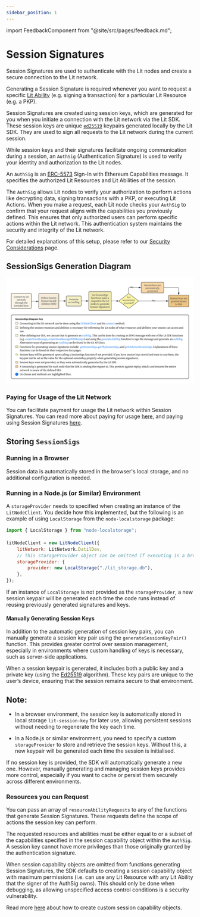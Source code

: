 ```yaml
---
sidebar_position: 1
---
```


import FeedbackComponent from "@site/src/pages/feedback.md";

# Session Signatures

Session Signatures are used to authenticate with the Lit nodes and create a secure connection to the Lit network. 

Generating a Session Signature is required whenever you want to request a specific [Lit Ability](https://v6-api-doc-lit-js-sdk.vercel.app/enums/types_src.LitAbility.html) (e.g. signing a transaction) for a particular Lit Resource (e.g. a PKP).

Session Signatures are created using session keys, which are generated for you when you initiate a connection with the Lit network via the Lit SDK. These session keys are unique [`ed25519`](https://ed25519.cr.yp.to/) keypairs generated locally by the Lit SDK. They are used to sign all requests to the Lit network during the current session.

While session keys and their signatures facilitate ongoing communication during a session, an `AuthSig` (Authentication Signature) is used to verify your identity and authorization to the Lit nodes.

An `AuthSig` is an [ERC-5573](https://eips.ethereum.org/EIPS/eip-5573) Sign-In with Ethereum Capabilities message. It specifies the authorized Lit Resources and Lit Abilities of the session.

The `AuthSig` allows Lit nodes to verify your authorization to perform actions like decrypting data, signing transactions with a PKP, or executing Lit Actions. When you make a request, each Lit node checks your `AuthSig` to confirm that your request aligns with the capabilities you previously defined. This ensures that only authorized users can perform specific actions within the Lit network. This authentication system maintains the security and integrity of the Lit network.

For detailed explanations of this setup, please refer to our [Security Considerations](../security.md) page.

## SessionSigs Generation Diagram
![Session Signatures Diagram](../../../../static/img//SessionSigs.png)

### Paying for Usage of the Lit Network

You can facilitate payment for usage the Lit network within Session Signatures. You can read more about paying for usage [here](../../../paying-for-lit/overview.md), and paying using Session Signatures [here](../../../paying-for-lit/using-delegated-auth-sig.md).

## Storing `SessionSigs`

### Running in a Browser

Session data is automatically stored in the browser's local storage, and no additional configuration is needed.

### Running in a Node.js (or Similar) Environment

A `storageProvider` needs to specified when creating an instance of the `LitNodeClient`. You decide how this implemented, but the following is an example of using `LocalStorage` from the `node-localstorage` package:

```javascript
import { LocalStorage } from "node-localstorage";

litNodeClient = new LitNodeClient({
    litNetwork: LitNetwork.DatilDev,
    // This storageProvider object can be omitted if executing in a browser
    storageProvider: {
        provider: new LocalStorage("./lit_storage.db"),
    },
});
```

If an instance of `LocalStorage` is not provided as the `storageProvider`, a new session keypair will be generated each time the code runs instead of reusing previously generated signatures and keys.

#### Manually Generating Session Keys

In addition to the automatic generation of session key pairs, you can manually generate a session key pair using the `generateSessionKeyPair()` function. This provides greater control over session management, especially in environments where custom handling of keys is necessary, such as server-side applications.

When a session keypair is generated, it includes both a public key and a private key (using the [Ed25519](https://ed25519.cr.yp.to/) algorithm). These key pairs are unique to the user’s device, ensuring that the session remains secure to that environment.

## Note:

- In a browser environment, the session key is automatically stored in local storage `lit-session-key` for later use, allowing persistent sessions without needing to regenerate the key each time.

- In a Node.js or similar environment, you need to specify a custom `storageProvider` to store and retrieve the session keys. Without this, a new keypair will be generated each time the session is initialised.

If no session key is provided, the SDK will automatically generate a new one. However, manually generating and managing session keys provides more control, especially if you want to cache or persist them securely across different environments.

### Resources you can Request

You can pass an array of `resourceAbilityRequests` to any of the functions that generate Session Signatures. These requests define the scope of actions the session key can perform. 

The requested resources and abilities must be either equal to or a subset of the capabilities specified in the session capability object within the `AuthSig`. A session key cannot have more privileges than those originally granted by the authentication signature.

When session capability objects are omitted from functions generating Session Signatures, the SDK defaults to creating a session capability object with maximum permissions (i.e. can use any Lit Resource with any Lit Ability that the signer of the AuthSig owns). This should only be done when debugging, as allowing unspecified access control conditions is a security vulnerability.

Read more [here](capability-objects) about how to create custom session capability objects.

<FeedbackComponent/>
